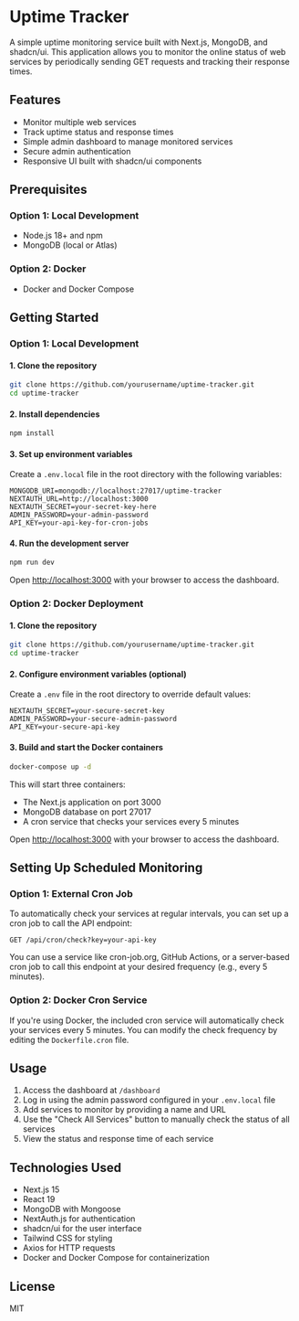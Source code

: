 # Uptime Tracker

A simple uptime monitoring service built with Next.js, MongoDB, and shadcn/ui. This application allows you to monitor the online status of web services by periodically sending GET requests and tracking their response times.

## Features

- Monitor multiple web services
- Track uptime status and response times
- Simple admin dashboard to manage monitored services
- Secure admin authentication
- Responsive UI built with shadcn/ui components

## Prerequisites

### Option 1: Local Development
- Node.js 18+ and npm
- MongoDB (local or Atlas)

### Option 2: Docker
- Docker and Docker Compose

## Getting Started

### Option 1: Local Development

#### 1. Clone the repository

```bash
git clone https://github.com/yourusername/uptime-tracker.git
cd uptime-tracker
```

#### 2. Install dependencies

```bash
npm install
```

#### 3. Set up environment variables

Create a `.env.local` file in the root directory with the following variables:

```
MONGODB_URI=mongodb://localhost:27017/uptime-tracker
NEXTAUTH_URL=http://localhost:3000
NEXTAUTH_SECRET=your-secret-key-here
ADMIN_PASSWORD=your-admin-password
API_KEY=your-api-key-for-cron-jobs
```

#### 4. Run the development server

```bash
npm run dev
```

Open [http://localhost:3000](http://localhost:3000) with your browser to access the dashboard.

### Option 2: Docker Deployment

#### 1. Clone the repository

```bash
git clone https://github.com/yourusername/uptime-tracker.git
cd uptime-tracker
```

#### 2. Configure environment variables (optional)

Create a `.env` file in the root directory to override default values:

```
NEXTAUTH_SECRET=your-secure-secret-key
ADMIN_PASSWORD=your-secure-admin-password
API_KEY=your-secure-api-key
```

#### 3. Build and start the Docker containers

```bash
docker-compose up -d
```

This will start three containers:
- The Next.js application on port 3000
- MongoDB database on port 27017
- A cron service that checks your services every 5 minutes

Open [http://localhost:3000](http://localhost:3000) with your browser to access the dashboard.

## Setting Up Scheduled Monitoring

### Option 1: External Cron Job

To automatically check your services at regular intervals, you can set up a cron job to call the API endpoint:

```
GET /api/cron/check?key=your-api-key
```

You can use a service like cron-job.org, GitHub Actions, or a server-based cron job to call this endpoint at your desired frequency (e.g., every 5 minutes).

### Option 2: Docker Cron Service

If you're using Docker, the included cron service will automatically check your services every 5 minutes. You can modify the check frequency by editing the `Dockerfile.cron` file.

## Usage

1. Access the dashboard at `/dashboard`
2. Log in using the admin password configured in your `.env.local` file
3. Add services to monitor by providing a name and URL
4. Use the "Check All Services" button to manually check the status of all services
5. View the status and response time of each service

## Technologies Used

- Next.js 15
- React 19
- MongoDB with Mongoose
- NextAuth.js for authentication
- shadcn/ui for the user interface
- Tailwind CSS for styling
- Axios for HTTP requests
- Docker and Docker Compose for containerization

## License

MIT
